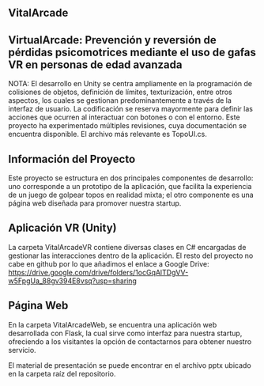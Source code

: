 ## VitalArcade
## VirtualArcade: Prevención y reversión de pérdidas psicomotrices mediante el uso de gafas VR en personas de edad avanzada
NOTA: El desarrollo en Unity se centra ampliamente en la programación de colisiones de objetos, definición de límites, texturización, entre otros aspectos, los cuales se gestionan predominantemente a través de la interfaz de usuario. La codificación se reserva mayormente para definir las acciones que ocurren al interactuar con botones o con el entorno. Este proyecto ha experimentado múltiples revisiones, cuya documentación se encuentra disponible. El archivo más relevante es TopoUI.cs.

## Información del Proyecto
Este proyecto se estructura en dos principales componentes de desarrollo: uno corresponde a un prototipo de la aplicación, que facilita la experiencia de un juego de golpear topos en realidad mixta; el otro componente es una página web diseñada para promover nuestra startup.

## Aplicación VR (Unity)
La carpeta VitalArcadeVR contiene diversas clases en C# encargadas de gestionar las interacciones dentro de la aplicación. El resto del proyecto no cabe en github por lo que añadimos el enlace a Google Drive: https://drive.google.com/drive/folders/1ocGqAlTDgVV-w5FpgUa_88gv394E8vsq?usp=sharing

## Página Web
En la carpeta VitalArcadeWeb, se encuentra una aplicación web desarrollada con Flask, la cual sirve como interfaz para nuestra startup, ofreciendo a los visitantes la opción de contactarnos para obtener nuestro servicio.

El material de presentación se puede encontrar en el archivo pptx ubicado en la carpeta raíz del repositorio.